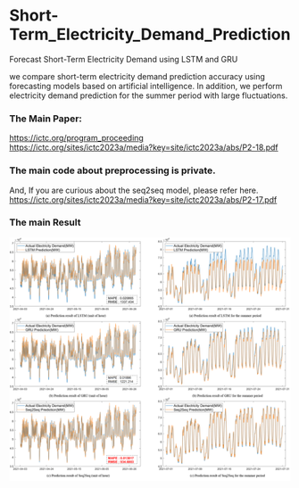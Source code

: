 # Short-Term_Electricity_Demand_Prediction
Forecast Short-Term Electricity Demand using LSTM and GRU

we compare short-term electricity demand prediction accuracy using forecasting models based on artificial intelligence. In addition, we perform electricity demand prediction for the summer period with large fluctuations.

### The Main Paper:
<https://ictc.org/program_proceeding><br/>
<https://ictc.org/sites/ictc2023a/media?key=site/ictc2023a/abs/P2-18.pdf><br/>

### The main code about preprocessing is private.
And, If you are curious about the seq2seq model, please refer here.
<br/><https://ictc.org/sites/ictc2023a/media?key=site/ictc2023a/abs/P2-17.pdf><br/>

### The main Result
<img src='/img/main_result2.png'>
